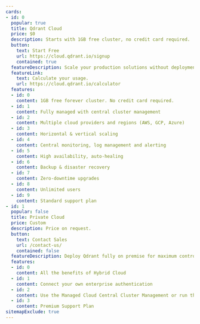 ```yaml
---
cards: 
- id: 0
  popular: true
  title: Qdrant Cloud
  price: $0
  description: Starts with 1GB free cluster, no credit card required.
  button:
    text: Start Free
    url: https://cloud.qdrant.io/signup
    contained: true
  featureDescription: Scale your production solutions without deployment and upkeep. 
  featureLink:
    text: Calculate your usage.
    url: https://cloud.qdrant.io/calculator
  features:
  - id: 0
    content: 1GB free forever cluster. No credit card required.
  - id: 1
    content: Fully managed with central cluster management
  - id: 2
    content: Multiple cloud providers and regions (AWS, GCP, Azure)
  - id: 3
    content: Horizontal & vertical scaling
  - id: 4
    content: Central monitoring, log management and alerting
  - id: 5
    content: High availability, auto-healing
  - id: 6
    content: Backup & disaster recovery
  - id: 7
    content: Zero-downtime upgrades
  - id: 8
    content: Unlimited users
  - id: 9
    content: Standard support plan
- id: 1
  popular: false
  title: Private Cloud
  price: Custom
  description: Price on request.
  button:
    text: Contact Sales
    url: /contact-us/
    contained: false
  featureDescription: Deploy Qdrant fully on premise for maximum control and data sovereignty.
  features:
  - id: 0
    content: All the benefits of Hybrid Cloud
  - id: 1
    content: Connect your own enterprise authentication
  - id: 2
    content: Use the Managed Cloud Central Cluster Management or run the Central Cluster Management Interface in your own infrastructure, in the cloud, on-premise at the edge, even fully air-gapped
  - id: 3
    content: Premium Support Plan
sitemapExclude: true
---
```

